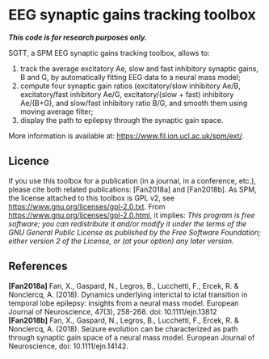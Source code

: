 # EEG synaptic gains tracking toolbox

***This code is for research purposes only.***

SGTT, a SPM EEG synaptic gains tracking toolbox, allows to:
1. track the average excitatory Ae, slow and fast inhibitory synaptic gains, B and G, by automatically fitting EEG data to a neural mass model;
2. compute four synaptic gain ratios (excitatory/slow inhibitory Ae/B, excitatory/fast inhibitory Ae/G, excitatory/(slow + fast) inhibitory Ae/(B+G), and slow/fast inhibitory ratio B/G, and smooth them using moving average filter;
3. display the path to epilepsy through the synaptic gain space.

More information is available at: https://www.fil.ion.ucl.ac.uk/spm/ext/.  

## Licence
If you use this toolbox for a publication (in a journal, in a conference, etc.), please cite both related publications: [Fan2018a] and [Fan2018b]. 
As SPM, the license attached to this toolbox is GPL v2, see https://www.gnu.org/licenses/gpl-2.0.txt. 
From https://www.gnu.org/licenses/gpl-2.0.html, it implies: *This program is free software; you can redistribute it and/or modify it under the terms of the GNU General Public License as published by the Free Software Foundation; 
either version 2 of the License, or (at your option) any later version.*

## References
**[Fan2018a]** Fan, X., Gaspard, N., Legros, B., Lucchetti, F., Ercek, R. & Nonclercq, A. (2018). Dynamics underlying interictal to ictal transition in temporal lobe epilepsy: insights from a neural mass model. European Journal of Neuroscience, 47(3), 258-268. doi: 10.1111/ejn.13812    
**[Fan2018b]** Fan, X., Gaspard, N., Legros, B., Lucchetti, F., Ercek, R. & Nonclercq, A. (2018). Seizure evolution can be characterized as path through synaptic gain space of a neural mass model. European Journal of Neuroscience, doi: 10.1111/ejn.14142.


